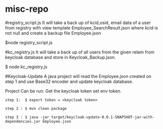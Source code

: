 # misc-repo


#registry_script.js
   It will take a back up of kcid,osid, email data of a user from registry with view template Employee_SearchResult.json 
   where kcid is not null and create a backup file Employee.json
   
   $node registry_script.js
   
#kc_registry.js
  It will take a back up of all users from the given relam from keycloak database and store in Keycloak_Backup.json.
  
   $ node kc_registry.js
  
#Keycloak-Update
 A java project will read the Employee.json created on step 1 and use Base32 encoder and update keycloak database.
 
 Project Can be run:
    Get the keycloak token set env token.
    
    step 1:  $ export token = <keycloak token>
    
    step 2 : $ mvn clean package
    
    step 3 : $ java -jar target/keycloak-update-0.0.1-SNAPSHOT-jar-with-dependencies.jar Employee.json 
   
